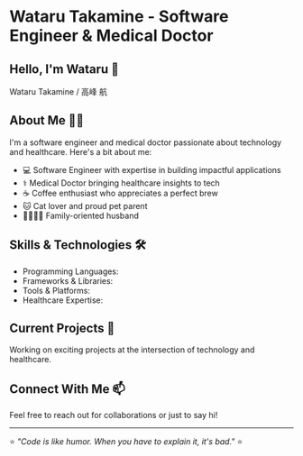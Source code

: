 # Wataru Takamine - Software Engineer & Medical Doctor

## Hello, I'm Wataru 👋

Wataru Takamine / 高峰 航

## About Me 🧑‍💻

I'm a software engineer and medical doctor passionate about technology and healthcare. Here's a bit about me:

* 💻 Software Engineer with expertise in building impactful applications
* ⚕️ Medical Doctor bringing healthcare insights to tech
* ☕ Coffee enthusiast who appreciates a perfect brew
* 🐱 Cat lover and proud pet parent
* 👨‍👩‍👧‍👦 Family-oriented husband

## Skills & Technologies 🛠️

- Programming Languages: 
- Frameworks & Libraries: 
- Tools & Platforms: 
- Healthcare Expertise:

## Current Projects 🚀

Working on exciting projects at the intersection of technology and healthcare.

## Connect With Me 📫

Feel free to reach out for collaborations or just to say hi!

<!-- Add your social links or contact information here -->

---

⭐ *"Code is like humor. When you have to explain it, it's bad."* ⭐
